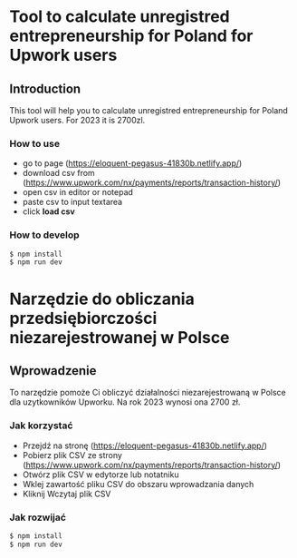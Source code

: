 # Tool to calculate unregistred entrepreneurship for Poland for Upwork users

## Introduction

This tool will help you to calculate unregistred entrepreneurship for Poland Upwork users. For 2023 it is 2700zl.

### How to use

- go to page (https://eloquent-pegasus-41830b.netlify.app/)
- download csv from (https://www.upwork.com/nx/payments/reports/transaction-history/)
- open csv in editor or notepad
- paste csv to input textarea
- click **load csv**

### How to develop

```bash
$ npm install
$ npm run dev
```

# Narzędzie do obliczania przedsiębiorczości niezarejestrowanej w Polsce

## Wprowadzenie

To narzędzie pomoże Ci obliczyć działalności niezarejestrowaną w Polsce dla uzytkowników Upworku. Na rok 2023 wynosi ona 2700 zł.

### Jak korzystać

- Przejdź na stronę (https://eloquent-pegasus-41830b.netlify.app/)
- Pobierz plik CSV ze strony (https://www.upwork.com/nx/payments/reports/transaction-history/)
- Otwórz plik CSV w edytorze lub notatniku
- Wklej zawartość pliku CSV do obszaru wprowadzania danych
- Kliknij Wczytaj plik CSV

### Jak rozwijać

```bash
$ npm install
$ npm run dev
```
